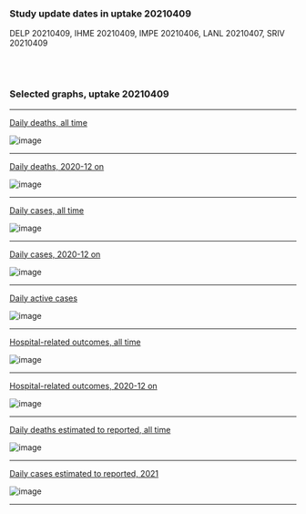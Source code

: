 
### Study update dates in uptake 20210409

DELP 20210409, IHME 20210409, IMPE 20210406, LANL 20210407, SRIV 20210409

<br/><br/>



### Selected graphs, uptake 20210409

****

[Daily deaths, all time](https://github.com/pourmalek/covir2/blob/main/20210409/output/merge/graph%2011a%20COVID-19%20daily%20deaths%2C%20Iran%2C%20reference%20scenarios.pdf)

![image](https://user-images.githubusercontent.com/30849720/117927069-8926b100-b2ae-11eb-94ab-9661188988ff.png)

****

[Daily deaths, 2020-12 on](https://github.com/pourmalek/covir2/blob/main/20210409/output/merge/graph%2012a%20COVID-19%20daily%20deaths%2C%20Iran%2C%20reference%20scenarios%2C%202020-12-01%20on.pdf)

![image](https://user-images.githubusercontent.com/30849720/117927194-b6735f00-b2ae-11eb-8b10-7f1b687fcfaf.png)

****

[Daily cases, all time](https://github.com/pourmalek/covir2/blob/main/20210409/output/merge/graph%2021a%20COVID-19%20daily%20cases%2C%20Iran%2C%20reference%20scenarios.pdf)

![image](https://user-images.githubusercontent.com/30849720/117927662-5af5a100-b2af-11eb-8f17-02ef7ea03090.png)

****

[Daily cases, 2020-12 on](https://github.com/pourmalek/covir2/blob/main/20210409/output/merge/graph%2022a%20COVID-19%20daily%20cases%2C%20Iran%2C%20reference%20scenarios%2C%202020-12-01%20on.pdf)

![image](https://user-images.githubusercontent.com/30849720/117927574-3e596900-b2af-11eb-9793-cef48f42460c.png)

****

[Daily active cases](https://github.com/pourmalek/covir2/blob/main/20210409/output/merge/graph%2062.1%20COVID-19%20daily%20active%20cases%20wo%20GHAN%20Hijri.pdf)

![image](https://user-images.githubusercontent.com/30849720/117633231-b4849100-b132-11eb-9756-f04a21585a6d.png)

****

[Hospital-related outcomes, all time](https://github.com/pourmalek/covir2/blob/main/20210409/output/merge/graph%2071%20COVID-19%20hospital-related%20outcomes.pdf)

![image](https://user-images.githubusercontent.com/30849720/117633346-d251f600-b132-11eb-92b2-0a1124583c73.png)

****

[Hospital-related outcomes, 2020-12 on](https://github.com/pourmalek/covir2/blob/main/20210409/output/merge/graph%2073%20COVID-19%20hospital-related%20outcomes%2C%20wo%20extremes%2C%202020-12-01%20on.pdf)

![image](https://user-images.githubusercontent.com/30849720/117633507-f6153c00-b132-11eb-8784-28a9fd7dc538.png)

****

[Daily deaths estimated to reported, all time](https://github.com/pourmalek/covir2/blob/main/20210409/output/merge/graph%2091%20COVID-19%20daily%20deaths%20estimated%20to%20reported%2C%20Iran%2C%20reference%20scenarios.pdf)

![image](https://user-images.githubusercontent.com/30849720/117633627-147b3780-b133-11eb-9e20-8b78b840368e.png)

****

[Daily cases estimated to reported, 2021](https://github.com/pourmalek/covir2/blob/main/20210409/output/merge/graph%2093%20COVID-19%20daily%20cases%20estimated%20to%20reported%2C%20Iran%2C%20reference%20scenarios%2C%202021-01-01%20on.pdf)

![image](https://user-images.githubusercontent.com/30849720/117721120-51c3e180-b194-11eb-8e36-3ce1c02a2558.png)

****

